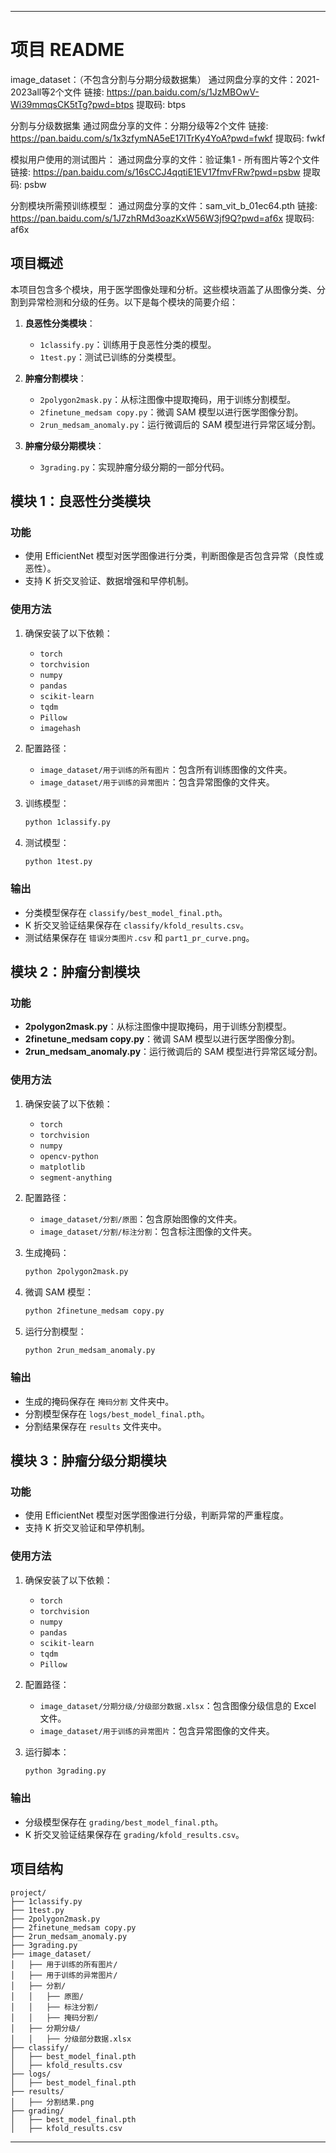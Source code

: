 

---

# 项目 README
image_dataset：（不包含分割与分期分级数据集）
通过网盘分享的文件：2021-2023all等2个文件
链接: https://pan.baidu.com/s/1JzMBOwV-Wi39mmqsCK5tTg?pwd=btps 提取码: btps

分割与分级数据集
通过网盘分享的文件：分期分级等2个文件
链接: https://pan.baidu.com/s/1x3zfymNA5eE17ITrKy4YoA?pwd=fwkf 提取码: fwkf

模拟用户使用的测试图片：
通过网盘分享的文件：验证集1 - 所有图片等2个文件
链接: https://pan.baidu.com/s/16sCCJ4qqtiE1EV17fmvFRw?pwd=psbw 提取码: psbw

分割模块所需预训练模型：
通过网盘分享的文件：sam_vit_b_01ec64.pth
链接: https://pan.baidu.com/s/1J7zhRMd3oazKxW56W3jf9Q?pwd=af6x 提取码: af6x

## 项目概述
本项目包含多个模块，用于医学图像处理和分析。这些模块涵盖了从图像分类、分割到异常检测和分级的任务。以下是每个模块的简要介绍：

1. **良恶性分类模块**：
   - `1classify.py`：训练用于良恶性分类的模型。
   - `1test.py`：测试已训练的分类模型。

2. **肿瘤分割模块**：
   - `2polygon2mask.py`：从标注图像中提取掩码，用于训练分割模型。
   - `2finetune_medsam copy.py`：微调 SAM 模型以进行医学图像分割。
   - `2run_medsam_anomaly.py`：运行微调后的 SAM 模型进行异常区域分割。

3. **肿瘤分级分期模块**：
   - `3grading.py`：实现肿瘤分级分期的一部分代码。

## 模块 1：良恶性分类模块

### 功能
- 使用 EfficientNet 模型对医学图像进行分类，判断图像是否包含异常（良性或恶性）。
- 支持 K 折交叉验证、数据增强和早停机制。

### 使用方法
1. 确保安装了以下依赖：
   - `torch`
   - `torchvision`
   - `numpy`
   - `pandas`
   - `scikit-learn`
   - `tqdm`
   - `Pillow`
   - `imagehash`

2. 配置路径：
   - `image_dataset/用于训练的所有图片`：包含所有训练图像的文件夹。
   - `image_dataset/用于训练的异常图片`：包含异常图像的文件夹。

3. 训练模型：
   ```bash
   python 1classify.py
   ```

4. 测试模型：
   ```bash
   python 1test.py
   ```

### 输出
- 分类模型保存在 `classify/best_model_final.pth`。
- K 折交叉验证结果保存在 `classify/kfold_results.csv`。
- 测试结果保存在 `错误分类图片.csv` 和 `part1_pr_curve.png`。

## 模块 2：肿瘤分割模块

### 功能
- **2polygon2mask.py**：从标注图像中提取掩码，用于训练分割模型。
- **2finetune_medsam copy.py**：微调 SAM 模型以进行医学图像分割。
- **2run_medsam_anomaly.py**：运行微调后的 SAM 模型进行异常区域分割。

### 使用方法
1. 确保安装了以下依赖：
   - `torch`
   - `torchvision`
   - `numpy`
   - `opencv-python`
   - `matplotlib`
   - `segment-anything`

2. 配置路径：
   - `image_dataset/分割/原图`：包含原始图像的文件夹。
   - `image_dataset/分割/标注分割`：包含标注图像的文件夹。

3. 生成掩码：
   ```bash
   python 2polygon2mask.py
   ```

4. 微调 SAM 模型：
   ```bash
   python 2finetune_medsam copy.py
   ```

5. 运行分割模型：
   ```bash
   python 2run_medsam_anomaly.py
   ```

### 输出
- 生成的掩码保存在 `掩码分割` 文件夹中。
- 分割模型保存在 `logs/best_model_final.pth`。
- 分割结果保存在 `results` 文件夹中。

## 模块 3：肿瘤分级分期模块

### 功能
- 使用 EfficientNet 模型对医学图像进行分级，判断异常的严重程度。
- 支持 K 折交叉验证和早停机制。

### 使用方法
1. 确保安装了以下依赖：
   - `torch`
   - `torchvision`
   - `numpy`
   - `pandas`
   - `scikit-learn`
   - `tqdm`
   - `Pillow`

2. 配置路径：
   - `image_dataset/分期分级/分级部分数据.xlsx`：包含图像分级信息的 Excel 文件。
   - `image_dataset/用于训练的异常图片`：包含异常图像的文件夹。

3. 运行脚本：
   ```bash
   python 3grading.py
   ```

### 输出
- 分级模型保存在 `grading/best_model_final.pth`。
- K 折交叉验证结果保存在 `grading/kfold_results.csv`。

## 项目结构
```
project/
├── 1classify.py
├── 1test.py
├── 2polygon2mask.py
├── 2finetune_medsam copy.py
├── 2run_medsam_anomaly.py
├── 3grading.py
├── image_dataset/
│   ├── 用于训练的所有图片/
│   ├── 用于训练的异常图片/
│   ├── 分割/
│   │   ├── 原图/
│   │   ├── 标注分割/
│   │   ├── 掩码分割/
│   ├── 分期分级/
│   │   ├── 分级部分数据.xlsx
├── classify/
│   ├── best_model_final.pth
│   ├── kfold_results.csv
├── logs/
│   ├── best_model_final.pth
├── results/
│   ├── 分割结果.png
├── grading/
│   ├── best_model_final.pth
│   ├── kfold_results.csv
```



---

